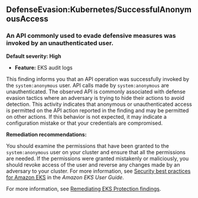DefenseEvasion:Kubernetes/SuccessfulAnonymousAccess
---------------------------------------------------

### An API commonly used to evade defensive measures was invoked by an unauthenticated user.

**Default severity: High**

* **Feature:** EKS audit logs

This finding informs you that an API operation was successfully invoked by the `system:anonymous` user. API calls made by `system:anonymous` are unauthenticated. The observed API is commonly associated with defense evasion tactics where an adversary is trying to hide their actions to avoid detection. This activity indicates that anonymous or unauthenticated access is permitted on the API action reported in the finding and may be permitted on other actions. If this behavior is not expected, it may indicate a configuration mistake or that your credentials are compromised.

**Remediation recommendations:**

You should examine the permissions that have been granted to the `system:anonymous` user on your cluster and ensure that all the permissions are needed. If the permissions were granted mistakenly or maliciously, you should revoke access of the user and reverse any changes made by an adversary to your cluster. For more information, see [Security best practices for Amazon EKS](https://docs.aws.amazon.com/eks/latest/userguide/security-best-practices.html) in the *Amazon EKS User Guide*.

For more information, see [Remediating EKS Protection findings](https://docs.aws.amazon.com/guardduty/latest/ug/guardduty-remediate-kubernetes.html).